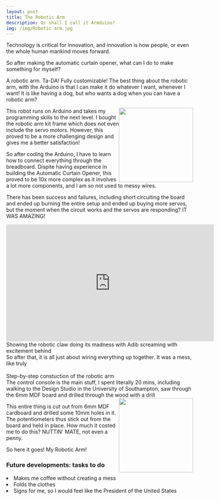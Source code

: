 ```yaml
---
layout: post
title: The Robotic Arm
description: Or shall I call it Armduino?
img: /img/Robotic arm.jpg
---
```

Technology is critical for innovation, and innovation is how people, or even the whole human mankind moves forward.  

So after making the automatic curtain opener, what can I do to make something for myself?

A robotic arm. Ta-DA! Fully customizable! The best thing about the robotic arm, with the Arduino is that I can make it do whatever I want, whenever I want! It is like having a dog, but who wants a dog when you can have a robotic arm?
<div class="img row">
<img src="{{ site.baseurl }}/img/Robotic arm.jpg" style="float:right;width:200px;height:200px;" alt="" title="Robotic arm">
</div>
This robot runs on Arduino and takes my programming skills to the next level. I bought the robotic arm kit frame which does not even include the servo motors. However, this proved to be a more challenging design and gives me a better satisfaction!

So after coding the Arduino, I have to learn how to connect everything through the breadboard. Dispite having experience in building the Automatic Curtain Opener, this proved to be 10x more complex as it involves a lot more components, and I am so not used to messy wires.

There has been success and failures, including short circuiting the board and ended up burning the entire setup and ended up buying more servos, but the moment when the circuit works and the servos are responding? IT WAS AMAZING!
<div class="centered-thing">
	<iframe width="560" height="315" src="https://www.youtube.com/embed/MU18B2-_OsE" frameborder="0" allowfullscreen></iframe>
</div>
<div class="col three caption">
	Showing the robotic claw doing its madness with Adib screaming with excitement behind
</div>
So after that, it is all just about wiring everything up together. It was a mess, like truly

<div class="img_row">
	<img class="col one" src="{{ site.baseurl }}/img/arm1.jpg" alt="" title="Robotic arm"/>
	<img class="col one" src="{{ site.baseurl }}/img/arm2.jpg" alt="" title="Robotic arm"/>
	<img class="col one" src="{{ site.baseurl }}/img/arm3.jpg" alt="" title="Robotic arm"/>
</div>
<div class="col three caption">
	Step-by-step constuction of the robotic arm
</div>
The control console is the main stuff, I spent literally 20 mins, including walking to the Design Studio in the University of Southampton, saw through the 6mm MDF board and drilled through the wood with a drill
	<img src="{{ site.baseurl }}/img/mdf control.jpg" style="float:right;width:200px;height:200px;" alt="" title="The control ">

This entire thing is cut out from 6mm MDF cardboard and drilled some 10mm holes in it. The potentiometers thus stick out from the board and held in place. How much it costed me to do this? NUTTIN' MATE, not even a penny.

So here it goes! My Robotic Arm!
<div class="img_row">
<h3>Future developments: tasks to do</h3>
<li>Makes me coffee without creating a mess</li>
<li>Folds the clothes</li>
<li>Signs for me, so I would feel like the President of the United States</li>
</div>

